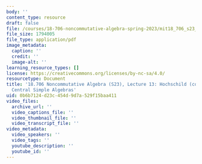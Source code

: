 ```yaml
---
body: ''
content_type: resource
draft: false
file: /courses/18-706-noncommutative-algebra-spring-2023/mit18_706_s23_lec13.pdf
file_size: 1794005
file_type: application/pdf
image_metadata:
  caption: ''
  credit: ''
  image-alt: ''
learning_resource_types: []
license: https://creativecommons.org/licenses/by-nc-sa/4.0/
resourcetype: Document
title: '18.706 Noncommutative Algebra (S23), Lecture 13: Hochschild (co)Homology Continued,
  Central Simple Algebras'
uid: 0b6b7124-d23c-454d-9d7a-529f15baa411
video_files:
  archive_url: ''
  video_captions_file: ''
  video_thumbnail_file: ''
  video_transcript_file: ''
video_metadata:
  video_speakers: ''
  video_tags: ''
  youtube_description: ''
  youtube_id: ''
---
```

